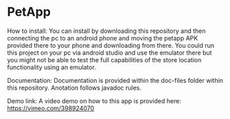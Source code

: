# PetApp

How to install:
You can install by downloading this repository and then connecting the pc to an android phone and moving the petapp APK provided there
to your phone and downloading from there. You could run this project on your pc via android studio and use the emulator there but you
might not be able to test the full capabilities of the store location functionality using an emulator.

Documentation:
Documentation is provided within the doc-files folder within this repository. Anotation follows javadoc rules.

Demo link:
A video demo on how to this app is provided here: https://vimeo.com/398924070
